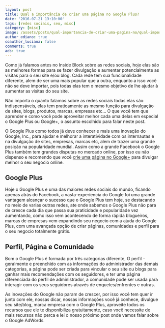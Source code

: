 ```yaml
---
layout: post
title: Qual a importância de criar uma página no Google Plus?
date: '2016-07-21 13:10:00'
tags: [redes sociais, seo, misc]
category: [misc]
image: /assets/posts/qual-importancia-de-criar-uma-pagina-no/qual-importancia-de-criar-uma-pagina-no.jpg
author_ediano: true
coauthor_luciana: false
comments: true
ads: true
---
```


Como já falamos antes no Inside Block sobre as redes sociais, hoje elas são as melhores formas para se fazer divulgação e aumentar potencialmente as visitas para o seu site e/ou blog. Cada rede tem sua funcionalidade diferente, alem de ser uma mais popular que a outra, enquanto a isso você não se deve importar, pois todas elas tem o mesmo objetivo de lhe ajudar à aumentar as visitas do seu site.

Não importa o quanto falamos sobre as redes sociais todas elas são indispensáveis, elas tem praticamente as mesmo função para divulgação de sites, blogs, produtos, marcas, empresas etc... O que você tem que aprender e como você pode aproveitar melhor cada uma delas em especial o Google Plus ou Google+, o assunto escolhido para falar neste post.

O Google Plus como todos já deve conhecer e mais uma inovação do Google, Inc., para ajudar e melhorar a interatividade com os internautas e na divulgação de sites, empresas, marcas etc, alem de trazer uma grande posição na popularidade mundial. Assim como a grande Facebook o Google Plus também tem grandes disputas no mercado online, por isso eu não dispenso e recomendo que você <a href="https://business.google.com/create" target="_blank" class="external-link" rel="nofollow">crie uma página no Google+</a> para divulgar melhor o seu negocio online.

## Google Plus
Hoje o Google Plus e uma das maiores redes sociais do mundo, ficando apenas atrás do Facebook, a vasta-experiencia do Google foi uma grande vantagem alcançar o sucesso que o Google Plus tem hoje, se destacando no meio de varias outras redes, ate onde sabemos o Google Plus não para de cresce cada dia que passa sua praticidade e popularidade vez aumentando, como isso vem acontecendo de forma rápida blogueiros, marcas de empresas vem expandindo seu negocio com a ajuda do Google Plus, com uma avançada opção de criar páginas, comunidades e perfil para o seu negocio totalmente grátis.

## Perfil, Página e Comunidade
Bom o Google Plus é formada por três categorias diferente, O perfil - geralmente e preenchido com as informações do administrador das demais categorias, a página pode ser criada para vincular o seu site ou blogs para ganhar mais recomendações com os seguidores, e ter uma página diferenciada do perfil de administrador, a comunidade pode ser usada para interagir com os seus seguidores através de enquetes/enfrentes e outras.

As inovações do Google não param de crescer, por isso você tem quer ir junto com ele, nossas dicar, nossas informações você já conhece, divulgue seu site/blog, marca empresa com o Google Plus, aproveite todos os recursos que ele te disponibiliza gratuitamente, caso você necessite de mais recursos não perca e lei o nosso próximo post onde vamos falar sobre o Google AdWords.